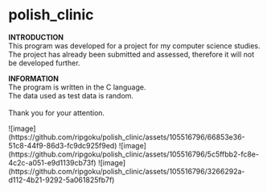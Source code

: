 # polish_clinic

**INTRODUCTION**<br/>
This program was developed for a project for my computer science studies.<br/>
The project has already been submitted and assessed, therefore it will not be developed further.<br/>

**INFORMATION**<br/>
The program is written in the C language.<br/>
The data used as test data is random.
<br /><br />
Thank you for your attention.

<p>![image](https://github.com/ripgoku/polish_clinic/assets/105516796/66853e36-51c8-44f9-86d3-fc9dc925f9ed)
![image](https://github.com/ripgoku/polish_clinic/assets/105516796/5c5ffbb2-fc8e-4c2c-a051-e9d1139cb73f)
![image](https://github.com/ripgoku/polish_clinic/assets/105516796/3266292a-d112-4b21-9292-5a061825fb7f)
</p>
